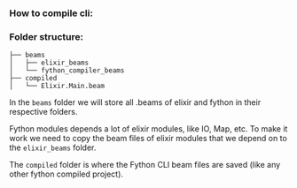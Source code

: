 ### How to compile cli:

### Folder structure:
```
├── beams
│   ├── elixir_beams
│   └── fython_compiler_beams
├── compiled
│   └── Elixir.Main.beam
```
In the `beams` folder we will store all .beams of elixir and
fython in their respective folders.

Fython modules depends a lot of elixir modules, like IO, Map, etc.
To make it work we need to copy the beam files of elixir
modules that we depend on to the `elixir_beams` folder.

The `compiled` folder is where the Fython CLI beam files are
saved (like any other fython compiled project).